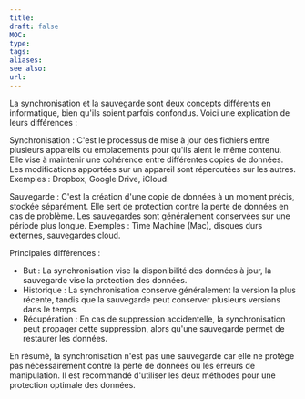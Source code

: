 ```yaml
---
title: 
draft: false
MOC: 
type: 
tags: 
aliases: 
see also: 
url:
---
```

La synchronisation et la sauvegarde sont deux concepts différents en informatique, bien qu'ils soient parfois confondus. Voici une explication de leurs différences :

Synchronisation :
C'est le processus de mise à jour des fichiers entre plusieurs appareils ou emplacements pour qu'ils aient le même contenu.
Elle vise à maintenir une cohérence entre différentes copies de données.
Les modifications apportées sur un appareil sont répercutées sur les autres.
Exemples : Dropbox, Google Drive, iCloud.

Sauvegarde :
C'est la création d'une copie de données à un moment précis, stockée séparément.
Elle sert de protection contre la perte de données en cas de problème.
Les sauvegardes sont généralement conservées sur une période plus longue.
Exemples : Time Machine (Mac), disques durs externes, sauvegardes cloud.

Principales différences :
- But : La synchronisation vise la disponibilité des données à jour, la sauvegarde vise la protection des données.
- Historique : La synchronisation conserve généralement la version la plus récente, tandis que la sauvegarde peut conserver plusieurs versions dans le temps.
- Récupération : En cas de suppression accidentelle, la synchronisation peut propager cette suppression, alors qu'une sauvegarde permet de restaurer les données.

En résumé, la synchronisation n'est pas une sauvegarde car elle ne protège pas nécessairement contre la perte de données ou les erreurs de manipulation. Il est recommandé d'utiliser les deux méthodes pour une protection optimale des données.